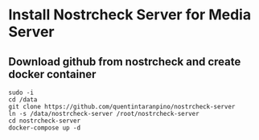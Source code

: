 # Install Nostrcheck Server for Media Server

## Download github from nostrcheck and create docker container
~~~
sudo -i
cd /data
git clone https://github.com/quentintaranpino/nostrcheck-server
ln -s /data/nostrcheck-server /root/nostrcheck-server
cd nostrcheck-server
docker-compose up -d
~~~
